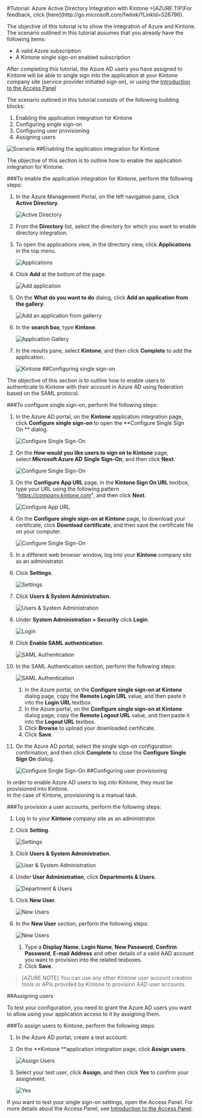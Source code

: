 <properties pageTitle="Tutorial: Azure Active Directory Integration with Kintone | Microsoft Azure" description="Learn how to use Kintone with Azure Active Directory to enable single sign-on, automated provisioning, and more!." services="active-directory" authors="MarkusVi"  documentationCenter="na" manager="stevenpo"/>
<tags ms.service="active-directory" ms.devlang="na" ms.topic="article" ms.tgt_pltfrm="na" ms.workload="identity" ms.date="08/01/2015" ms.author="markvi" />
#Tutorial: Azure Active Directory Integration with Kintone
>[AZURE.TIP]For feedback, click [here](http://go.microsoft.com/fwlink/?LinkId=526796).
  
The objective of this tutorial is to show the integration of Azure and Kintone.  
The scenario outlined in this tutorial assumes that you already have the following items:

-   A valid Azure subscription
-   A Kintone single sign-on enabled subscription
  
After completing this tutorial, the Azure AD users you have assigned to Kintone will be able to single sign into the application at your Kintone company site (service provider initiated sign on), or using the [Introduction to the Access Panel](https://msdn.microsoft.com/library/dn308586)
  
The scenario outlined in this tutorial consists of the following building blocks:

1.  Enabling the application integration for Kintone
2.  Configuring single sign-on
3.  Configuring user provisioning
4.  Assigning users

![Scenario](./media/active-directory-saas-kintone-tutorial/IC785859.png "Scenario")
##Enabling the application integration for Kintone
  
The objective of this section is to outline how to enable the application integration for Kintone.

###To enable the application integration for Kintone, perform the following steps:

1.  In the Azure Management Portal, on the left navigation pane, click **Active Directory**.

    ![Active Directory](./media/active-directory-saas-kintone-tutorial/IC700993.png "Active Directory")

2.  From the **Directory** list, select the directory for which you want to enable directory integration.

3.  To open the applications view, in the directory view, click **Applications** in the top menu.

    ![Applications](./media/active-directory-saas-kintone-tutorial/IC700994.png "Applications")

4.  Click **Add** at the bottom of the page.

    ![Add application](./media/active-directory-saas-kintone-tutorial/IC749321.png "Add application")

5.  On the **What do you want to do** dialog, click **Add an application from the gallery**.

    ![Add an application from gallerry](./media/active-directory-saas-kintone-tutorial/IC749322.png "Add an application from gallerry")

6.  In the **search box**, type **Kintone**.

    ![Application Gallery](./media/active-directory-saas-kintone-tutorial/IC785867.png "Application Gallery")

7.  In the results pane, select **Kintone**, and then click **Complete** to add the application.

    ![Kintone](./media/active-directory-saas-kintone-tutorial/IC785871.png "Kintone")
##Configuring single sign-on
  
The objective of this section is to outline how to enable users to authenticate to Kintone with their account in Azure AD using federation based on the SAML protocol.

###To configure single sign-on, perform the following steps:

1.  In the Azure AD portal, on the **Kintone** application integration page, click **Configure single sign-on** to open the **Configure Single Sign On ** dialog.

    ![Configure Single Sign-On](./media/active-directory-saas-kintone-tutorial/IC785872.png "Configure Single Sign-On")

2.  On the **How would you like users to sign on to Kintone** page, select **Microsoft Azure AD Single Sign-On**, and then click **Next**.

    ![Configure Single Sign-On](./media/active-directory-saas-kintone-tutorial/IC785873.png "Configure Single Sign-On")

3.  On the **Configure App URL** page, in the **Kintone Sign On URL** textbox, type your URL using the following pattern "*https://company.kintone.com*", and then click **Next**.

    ![Configure App URL](./media/active-directory-saas-kintone-tutorial/IC785875.png "Configure App URL")

4.  On the **Configure single sign-on at Kintone** page, to download your certificate, click **Download certificate**, and then save the certificate file on your computer.

    ![Configure Single Sign-On](./media/active-directory-saas-kintone-tutorial/IC785878.png "Configure Single Sign-On")

5.  In a different web browser window, log into your **Kintone** company site as an administrator.

6.  Click **Settings**.

    ![Settings](./media/active-directory-saas-kintone-tutorial/IC785879.png "Settings")

7.  Click **Users & System Administration**.

    ![Users & System Administration](./media/active-directory-saas-kintone-tutorial/IC785880.png "Users & System Administration")

8.  Under **System Administration \> Security** click **Login**.

    ![Login](./media/active-directory-saas-kintone-tutorial/IC785881.png "Login")

9.  Click **Enable SAML authentication**.

    ![SAML Authentication](./media/active-directory-saas-kintone-tutorial/IC785882.png "SAML Authentication")

10. In the SAML Authentication section, perform the following steps:

    ![SAML Authentication](./media/active-directory-saas-kintone-tutorial/IC785883.png "SAML Authentication")

    1.  In the Azure portal, on the **Configure single sign-on at Kintone** dialog page, copy the **Remote Login URL** value, and then paste it into the **Login URL** textbox.
    2.  In the Azure portal, on the **Configure single sign-on at Kintone** dialog page, copy the **Remote Logout URL** value, and then paste it into the **Logout URL** textbox.
    3.  Click **Browse** to upload your downloaded certificate.
    4.  Click **Save**.

11. On the Azure AD portal, select the single sign-on configuration confirmation, and then click **Complete** to close the **Configure Single Sign On** dialog.

    ![Configure Single Sign-On](./media/active-directory-saas-kintone-tutorial/IC785884.png "Configure Single Sign-On")
##Configuring user provisioning
  
In order to enable Azure AD users to log into Kintone, they must be provisioned into Kintone.  
In the case of Kintone, provisioning is a manual task.

###To provision a user accounts, perform the following steps:

1.  Log in to your **Kintone** company site as an administrator.

2.  Click **Setting**.

    ![Settings](./media/active-directory-saas-kintone-tutorial/IC785879.png "Settings")

3.  Click **Users & System Administration**.

    ![User & System Administration](./media/active-directory-saas-kintone-tutorial/IC785880.png "User & System Administration")

4.  Under **User Administration**, click **Departments & Users**.

    ![Department & Users](./media/active-directory-saas-kintone-tutorial/IC785888.png "Department & Users")

5.  Click **New User**.

    ![New Users](./media/active-directory-saas-kintone-tutorial/IC785889.png "New Users")

6.  In the **New User** section, perform the following steps:

    ![New Users](./media/active-directory-saas-kintone-tutorial/IC785890.png "New Users")

    1.  Type a **Display Name**, **Login Name**, **New Password**, **Confirm Password**, **E-mail Address** and other details of a valid AAD account you want to provision into the related texboxes.
    2.  Click **Save**.

>[AZURE.NOTE] You can use any other Kintone user account creation tools or APIs provided by Kintone to provision AAD user accounts.

##Assigning users
  
To test your configuration, you need to grant the Azure AD users you want to allow using your application access to it by assigning them.

###To assign users to Kintone, perform the following steps:

1.  In the Azure AD portal, create a test account.

2.  On the **Kintone **application integration page, click **Assign users**.

    ![Assign Users](./media/active-directory-saas-kintone-tutorial/IC785891.png "Assign Users")

3.  Select your test user, click **Assign**, and then click **Yes** to confirm your assignment.

    ![Yes](./media/active-directory-saas-kintone-tutorial/IC767830.png "Yes")
  
If you want to test your single sign-on settings, open the Access Panel. For more details about the Access Panel, see [Introduction to the Access Panel](https://msdn.microsoft.com/library/dn308586).